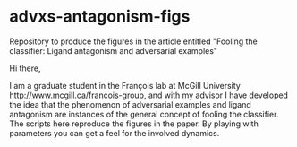 # advxs-antagonism-figs
Repository to produce the figures in the article entitled "Fooling the classifier: Ligand antagonism and adversarial examples"

Hi there,

I am a graduate student in the François lab at McGill University http://www.mcgill.ca/francois-group, and with my advisor I have developed the idea that the phenomenon of adversarial examples and ligand antagonism are instances of the general concept of fooling the classifier. The scripts here reproduce the figures in the paper. By playing with parameters you can get a feel for the involved dynamics.
